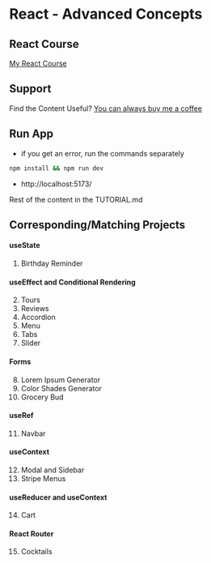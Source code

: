 # React - Advanced Concepts

## React Course

[My React Course](https://www.udemy.com/course/react-tutorial-and-projects-course/?referralCode=FEE6A921AF07E2563CEF)

## Support

Find the Content Useful? [You can always buy me a coffee](https://www.buymeacoffee.com/johnsmilga)

## Run App

- if you get an error, run the commands separately

```sh
npm install && npm run dev
```

- http://localhost:5173/

Rest of the content in the TUTORIAL.md

## Corresponding/Matching Projects

#### useState

1. Birthday Reminder

#### useEffect and Conditional Rendering

2. Tours
3. Reviews
4. Accordion
5. Menu
6. Tabs
7. Slider

#### Forms

8. Lorem Ipsum Generator
9. Color Shades Generator
10. Grocery Bud

#### useRef

11. Navbar

#### useContext

12. Modal and Sidebar
13. Stripe Menus

#### useReducer and useContext

14. Cart

#### React Router

15. Cocktails
